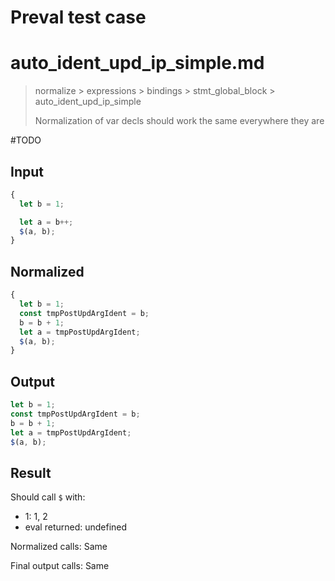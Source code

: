 # Preval test case

# auto_ident_upd_ip_simple.md

> normalize > expressions > bindings > stmt_global_block > auto_ident_upd_ip_simple
>
> Normalization of var decls should work the same everywhere they are

#TODO

## Input

`````js filename=intro
{
  let b = 1;

  let a = b++;
  $(a, b);
}
`````

## Normalized

`````js filename=intro
{
  let b = 1;
  const tmpPostUpdArgIdent = b;
  b = b + 1;
  let a = tmpPostUpdArgIdent;
  $(a, b);
}
`````

## Output

`````js filename=intro
let b = 1;
const tmpPostUpdArgIdent = b;
b = b + 1;
let a = tmpPostUpdArgIdent;
$(a, b);
`````

## Result

Should call `$` with:
 - 1: 1, 2
 - eval returned: undefined

Normalized calls: Same

Final output calls: Same
